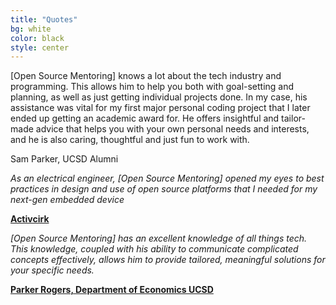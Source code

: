 ```yaml
---
title: "Quotes"
bg: white
color: black
style: center
---
```


<script>
var slideIndex = 1;
function plusSlides(n) {
  showSlides(slideIndex += n);
}
function currentSlide(n) {
  showSlides(slideIndex = n);
}
function showSlides(n) {
  var i;
  var slides = document.getElementsByClassName("quote");
  var dots = document.getElementsByClassName("dot");
  if (n > slides.length) {slideIndex = 1}
    if (n < 1) {slideIndex = slides.length}
    for (i = 0; i < slides.length; i++) {
      slides[i].style.display = "none";
    }
    for (i = 0; i < dots.length; i++) {
      dots[i].className = dots[i].className.replace(" active", "");
    }
  slides[slideIndex-1].style.display = "block";
  dots[slideIndex-1].className += " active";
}
</script>
					    

<div class="slideshow">
<div class="quote" style="display: block" markdown="1">
	
[Open Source Mentoring] knows a lot about the tech industry and programming. 
This allows him to help you both with goal-setting and planning, 
as well as just getting individual projects done. In my case,
his assistance was vital for my first major personal coding project 
that I later ended up getting an academic award for. He offers
insightful and tailor-made advice that helps you with
your own personal needs and interests, and he is also
caring, thoughtful and just fun to work with.

Sam Parker, UCSD Alumni

</div><div class="quote" markdown="1">

*As an electrical engineer, [Open Source Mentoring] opened my eyes to best practices in design and use of open source platforms that I needed for my next-gen embedded device*

**[Activcirk](https://activcirk.com)**

</div><div class="quote" markdown="1">

*[Open Source Mentoring] has an excellent knowledge of all things tech. This knowledge, coupled with his ability to communicate complicated concepts effectively, allows him to provide tailored, meaningful solutions for your specific needs.*

**[Parker Rogers, Department of Economics UCSD](https://sites.google.com/site/parkerrogersecon/)**

</div>
</div>

<!-- Dots/bullets/indicators -->
<div class="dot-container">
  <span class="dot active" onclick="currentSlide(1)"></span>
  <span class="dot" onclick="currentSlide(2)"></span>
</div>
